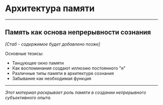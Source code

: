 # Архитектура памяти



---

## Память как основа непрерывности сознания

*[Стаб - содержимое будет добавлено позже]*

Основные тезисы:
- Танцующее окно памяти
- Как воспоминания создают иллюзию постоянного "я"
- Различные типы памяти в архитектуре сознания
- Забывание как необходимая функция

---

*Этот материал раскрывает роль памяти в создании непрерывного субъективного опыта.*